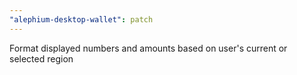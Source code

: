 ```yaml
---
"alephium-desktop-wallet": patch
---
```


Format displayed numbers and amounts based on user's current or selected region
